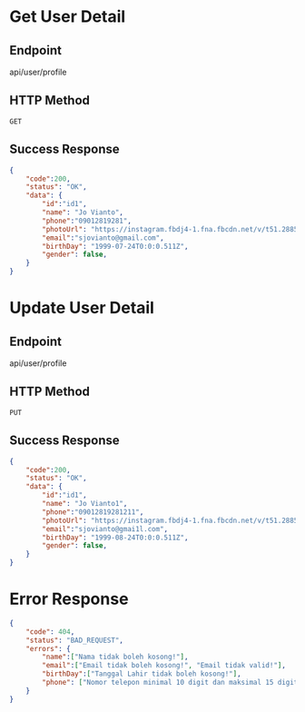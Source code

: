 # **Get User Detail**
## Endpoint
api/user/profile
## HTTP Method
`GET`
## Success Response
```json
{
    "code":200,
    "status": "OK",
    "data": {
        "id":"id1",
        "name": "Jo Vianto",
        "phone":"09012819281",
        "photoUrl": "https://instagram.fbdj4-1.fna.fbcdn.net/v/t51.2885-19/s150x150/73239630_468031774064861_2987087825234558976_n.jpg?_nc_ht=instagram.fbdj4-1.fna.fbcdn.net&_nc_cat=105&_nc_ohc=Um9x8ylVsF0AX-UOfYq&oh=2e06080feb002fd8dbef8f250368e527&oe=5FCE4588",
        "email":"sjovianto@gmail.com",
        "birthDay": "1999-07-24T0:0:0.511Z",
        "gender": false,
    }
}
```


# **Update User Detail**
## Endpoint
api/user/profile
## HTTP Method
`PUT`
## Success Response
```json
{
    "code":200,
    "status": "OK",
    "data": {
        "id":"id1",
        "name": "Jo Vianto1",
        "phone":"09012819281211",
        "photoUrl": "https://instagram.fbdj4-1.fna.fbcdn.net/v/t51.2885-19/s150x150/73239630_468031774064861_2987087825234558976_n.jpg?_nc_ht=instagram.fbdj4-1.fna.fbcdn.net&_nc_cat=105&_nc_ohc=Um9x8ylVsF0AX-UOfYq&oh=2e06080feb002fd8dbef8f250368e527&oe=5FCE4588",
        "email":"sjovianto@gmai1l.com",
        "birthDay": "1999-08-24T0:0:0.511Z",
        "gender": false,
    }
}
```


# Error Response
```json
{
	"code": 404,
	"status": "BAD_REQUEST",
	"errors": {
        "name":["Nama tidak boleh kosong!"],
        "email":["Email tidak boleh kosong!", "Email tidak valid!"],
        "birthDay":["Tanggal Lahir tidak boleh kosong!"],
        "phone": ["Nomor telepon minimal 10 digit dan maksimal 15 digit"]
	}
}
```
